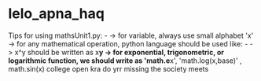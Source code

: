# lelo_apna_haq
Tips for using mathsUnit1.py: -
  -> for variable, always use small alphabet 'x'
  -> for any mathematical operation, python language should be used like: -
      -> x^y should be written as x**y
      -> for exponential, trigonometric, or logarithmic function, we should write as 'math.e**x', 'math.log(x,base)' , math.sin(x)
      college open kra do yrr
      missing the society meets
